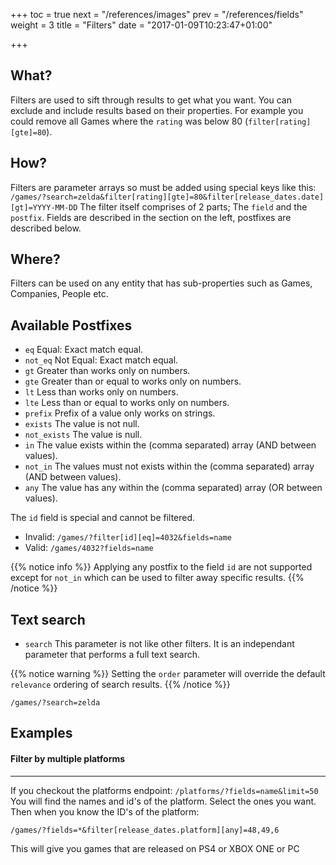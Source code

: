 +++
toc = true
next = "/references/images"
prev = "/references/fields"
weight = 3
title = "Filters"
date = "2017-01-09T10:23:47+01:00"

+++

## What?

Filters are used to sift through results to get what you want. You can exclude and include results based on their properties. For example you could remove all Games where the `rating` was below 80 (`filter[rating][gte]=80`).

## How?

Filters are parameter arrays so must be added using special keys like this: `/games/?search=zelda&filter[rating][gte]=80&filter[release_dates.date][gt]=YYYY-MM-DD`
The filter itself comprises of 2 parts; The `field` and the `postfix`. Fields are described in the section on the left, postfixes are described below.

## Where?

Filters can be used on any entity that has sub-properties such as Games, Companies, People etc.

## Available Postfixes

- `eq` Equal: Exact match equal.
- `not_eq` Not Equal: Exact match equal.
- `gt` Greater than works only on numbers.
- `gte` Greater than or equal to works only on numbers.
- `lt` Less than works only on numbers.
- `lte` Less than or equal to works only on numbers.
- `prefix` Prefix of a value only works on strings.
- `exists` The value is not null.
- `not_exists` The value is null.
- `in` The value exists within the (comma separated) array (AND between values).
- `not_in` The values must not exists within the (comma separated) array (AND between values).
- `any` The value has any within the (comma separated) array (OR between values).

The `id` field is special and cannot be filtered.

- Invalid: `/games/?filter[id][eq]=4032&fields=name`
- Valid: `/games/4032?fields=name`

{{% notice info %}}
Applying any postfix to the field `id` are not supported except for `not_in` which can be used to filter away specific  results.
{{% /notice %}}

## Text search

- `search` This parameter is not like other filters. It is an independant parameter that performs a full text search.

{{% notice warning %}}
Setting the `order` parameter will override the default `relevance` ordering of search results.
{{% /notice %}}

`/games/?search=zelda`

## Examples

#### Filter by multiple platforms
----------

If you checkout the platforms endpoint:
`/platforms/?fields=name&limit=50`  
You will find the names and id's of the platform. Select the ones you want.  
Then when you know the ID's of the platform:

`/games/?fields=*&filter[release_dates.platform][any]=48,49,6`

This will give you games that are released on PS4 or XBOX ONE or PC
